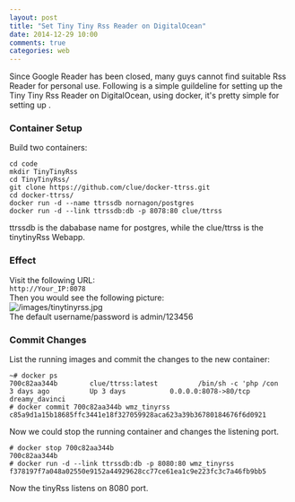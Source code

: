 ```yaml
---
layout: post
title: "Set Tiny Tiny Rss Reader on DigitalOcean"
date: 2014-12-29 10:00
comments: true
categories: web
---
```

Since Google Reader has been closed, many guys cannot find suitable Rss Reader for personal use. Following is a simple guildeline for setting up the Tiny Tiny Rss Reader on DigitalOcean, using docker, it's pretty simple for setting up .     
### Container Setup
Build two containers:    

```
cd code
mkdir TinyTinyRss
cd TinyTinyRss/
git clone https://github.com/clue/docker-ttrss.git
cd docker-ttrss/
docker run -d --name ttrssdb nornagon/postgres
docker run -d --link ttrssdb:db -p 8078:80 clue/ttrss

```
ttrssdb is the dababase name for postgres, while the clue/ttrss is the tinytinyRss Webapp.      
### Effect
Visit the following URL:    
`http://Your_IP:8078`    
Then you would see the following picture:    
![/images/tinytinyrss.jpg](/images/tinytinyrss.jpg)    
The default username/password is admin/123456

### Commit Changes
List the running images and commit the changes to the new container:     

```
~# docker ps
700c82aa344b        clue/ttrss:latest          /bin/sh -c 'php /con   3 days ago          Up 3 days           0.0.0.0:8078->80/tcp                                             dreamy_davinci 
# docker commit 700c82aa344b wmz_tinyrss
c85a9d1a15b18685ffc3441e18f327059928aca623a39b36780184676f6d0921

```
Now we could stop the running container and changes the listening port.    

```
# docker stop 700c82aa344b
700c82aa344b
# docker run -d --link ttrssdb:db -p 8080:80 wmz_tinyrss
f378197f7a048a02550e9152a44929628cc77ce61ea1c9e223fc3c7a46fb9bb5

```
Now the tinyRss listens on 8080 port.    
